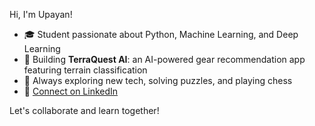 Hi, I'm Upayan!

- 🎓 Student passionate about Python, Machine Learning, and Deep Learning
- 🚀 Building **TerraQuest AI**: an AI-powered gear recommendation app featuring terrain classification
- 🤖 Always exploring new tech, solving puzzles, and playing chess
- 🔗 [Connect on LinkedIn](https://www.linkedin.com/in/upayan-chaudhuri-4b48b5346/)

Let's collaborate and learn together!
